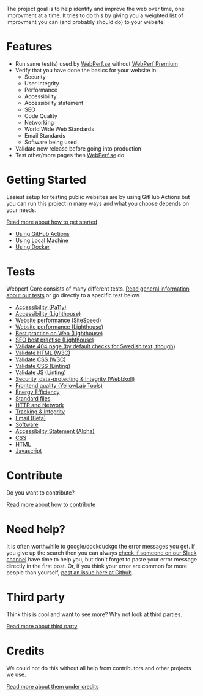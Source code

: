 The project goal is to help identify and improve the web over time, one improvment at a time.
It tries to do this by giving you a weighted list of improvment you can (and probably should do) to your website.


# Features

* Run same test(s) used by [WebPerf.se](https://webperf.se/) without [WebPerf Premium](https://webperf.se/erbjudande/)
* Verify that you have done the basics for your website in:
  * Security
  * User Integrity
  * Performance
  * Accessibility
  * Accessibility statement
  * SEO
  * Code Quality
  * Networking
  * World Wide Web Standards
  * Email Standards
  * Software being used
* Validate new release before going into production
* Test other/more pages then [WebPerf.se](https://webperf.se/) do


# Getting Started

Easiest setup for testing public websites are by using GitHub Actions
but you can run this project in many ways and what you choose depends on your needs.

[Read more about how to get started](./docs/getting-started.md)

- [Using GitHub Actions](./docs/getting-started-github-actions.md)
- [Using Local Machine](./docs/getting-started-local.md)
- [Using Docker](./docs/getting-started-docker.md)


# Tests

Webperf Core consists of many different tests. [Read general information about our tests](./docs/tests/README.md) or go directly to a specific test below.

* [Accessibility (Pa11y)](./docs/tests/pa11y.md)
* [Accessibility (Lighthouse)](./docs/tests/google-lighthouse-a11y.md)
* [Website performance (SiteSpeed)](./docs/tests/sitespeed.md)
* [Website performance (Lighthouse)](./docs/tests/google-lighthouse-performance.md)
* [Best practice on Web (Lighthouse)](./docs/tests/google-lighthouse-best-practice.md)
* [SEO best practise (Lighthouse)](./docs/tests/google-lighthouse-seo.md)
* [Validate 404 page (by default checks for Swedish text, though)](./docs/tests/page-not-found.md)
* [Validate HTML (W3C)](./docs/tests/html.md)
* [Validate CSS (W3C)](./docs/tests/css.md)
* [Validate CSS (Linting)](./docs/tests/css-linting.md)
* [Validate JS (Linting)](./docs/tests/js-linting.md)
* [Security, data-protecting & Integrity (Webbkoll)](./docs/tests/webbkoll.md)
* [Frontend quality (YellowLab Tools)](./docs/tests/yellowlab.md)
* [Energy Efficiency](./docs/tests/energy-efficiency.md)
* [Standard files](./docs/tests/standard.md)
* [HTTP and Network](./docs/tests/http.md)
* [Tracking & Integrity](./docs/tests/tracking.md)
* [Email (Beta)](./docs/tests/email.md)
* [Software](./docs/tests/software.md)
* [Accessibility Statement (Alpha)](./docs/tests/a11y-statement.md)
* [CSS](./docs/tests/css-linting.md)
* [HTML](./docs/tests/html-validate.md)
* [Javascript](./docs/tests/js-linting.md)


# Contribute

Do you want to contribute?

[Read more about how to contribute](./docs/CONTRIBUTING.md)


# Need help?

It is often worthwhile to google/dockduckgo the error messages you get.
If you give up the search then you can always [check if someone on our Slack channel](https://webperf.se/articles/webperf-pa-slack/) have time to help you,
but don’t forget to paste your error message directly in the first post.
Or, if you think your error are common for more people than yourself, [post an issue here at Github](https://github.com/Webperf-se/webperf_core/issues/new/choose).


# Third party

Think this is cool and want to see more?
Why not look at third parties.

[Read more about third party](./docs/thirdparty.md)



# Credits

We could not do this without all help from contributors and other projects we use.

[Read more about them under credits](./CREDITS.md)
